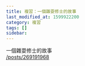 ```yaml
---
title: 複習：一個雜耍修士的故事
last_modified_at: 1599922200
category: 複習
tags: []
sidebar: 
---
```


<p>一個雜耍修士的故事<br/>
<a href="/posts/269191968" target="_blank">/posts/269191968</a></p>
<p> </p>
